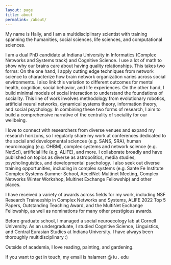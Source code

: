 ```yaml
---
layout: page
title: about
permalink: /about/
---
```


My name is Haily, and I am a multidisciplinary scientist with training spanning the humanities, social sciences, life sciences, and computational sciences. 

I am a dual PhD candidate at Indiana University in Informatics (Complex Networks and Systems track) and Cognitive Science. I use a lot of math to show why our brains care about having quality relationships. This takes two forms: On the one hand, I apply cutting edge techniques from network science to characterize how brain network organization varies across social environments. I also link this variation to different outcomes for mental health, cognition, social behavior, and life experiences. On the other hand, I build minimal models of social interaction to understand the foundations of sociality. This line of work involves methodology from evolutionary robotics, artificial neural networks, dynamical systems theory, information theory, and social psychology. In combining these two forms of research, I aim to build a comprehensive narrative of the centrality of sociality for our wellbeing.  

I love to connect with researchers from diverse venues and expand my research horizons, so I regularly share my work at conferences dedicated to the social and developmental sciences (e.g. SANS, SRA), human neuroimaging (e.g. OHBM), complex systems and network science (e.g. NetSci), artificial life (e.g. ALIFE), and more. I collaborate broadly and have published on topics as diverse as astropolitics, media studies, psycholinguistics, and developmental psychology. I also seek out diverse training opportunities, including in complex systems (e.g. Sante Fe Institute Complex Systems Summer School, AccelNet-Multinet Meeting, Complex Networks Winter Workshop, Multinet Exchange Fellowship) and other places.

I have received a variety of awards across fields for my work, including NSF Research Traineeship in Complex Networks and Systems, ALIFE 2022 Top 5 Papers, Outstanding Teaching Award, and the MultiNet Exchange Fellowship, as well as nominations for many other prestigious awards. 

Before graduate school, I managed a social neuroecology lab at Cornell University. As an undergraduate, I studied Cognitive Science, Linguistics, and Central Eurasian Studies at Indiana University. I have always been thoroughly multidisciplinary :)

Outside of academia, I love reading, painting, and gardening.

If you want to get in touch, my email is halamerr @ iu . edu
